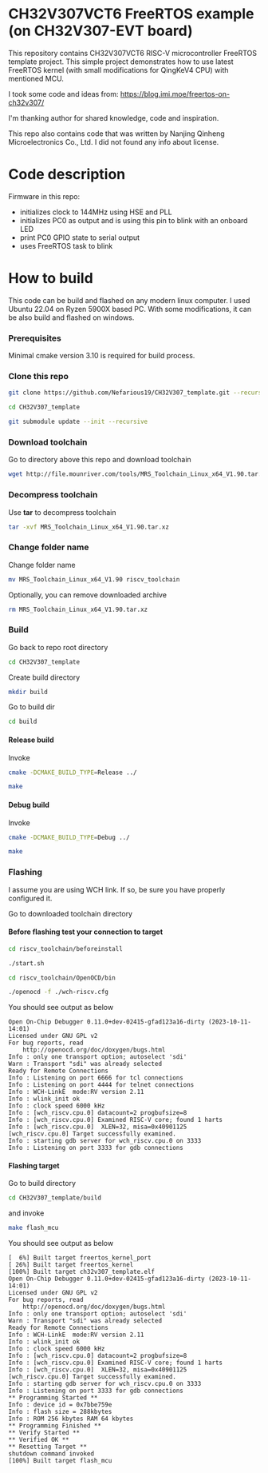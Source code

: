 # CH32V307VCT6 FreeRTOS example (on CH32V307-EVT board)

This repository contains CH32V307VCT6 RISC-V microcontroller FreeRTOS template project.
This simple project demonstrates how to use latest FreeRTOS kernel (with small modifications for QingKeV4 CPU) with mentioned MCU.

I took some code and ideas from: https://blog.imi.moe/freertos-on-ch32v307/

I'm thanking author for shared knowledge, code and inspiration.

This repo also contains code that was written by Nanjing Qinheng Microelectronics Co., Ltd.
I did not found any info about license.

# Code description

Firmware in this repo:
- initializes clock to 144MHz using HSE and PLL
- initializes PC0 as output and is using this pin to blink with an onboard LED
- print PC0 GPIO state to serial output
- uses FreeRTOS task to blink

# How to build

This code can be build and flashed on any modern linux computer. I used Ubuntu 22.04 on Ryzen 5900X based PC. With some modifications, it can be also build and flashed on windows.

### Prerequisites

Minimal cmake version 3.10 is required for build process.

### Clone this repo

```bash
git clone https://github.com/Nefarious19/CH32V307_template.git --recursive

cd CH32V307_template

git submodule update --init --recursive
```

### Download toolchain

Go to directory above this repo and download toolchain

```bash
wget http://file.mounriver.com/tools/MRS_Toolchain_Linux_x64_V1.90.tar.xz
```
### Decompress toolchain

Use **tar** to decompress toolchain

```bash
tar -xvf MRS_Toolchain_Linux_x64_V1.90.tar.xz
```
### Change folder name

Change folder name

```bash
mv MRS_Toolchain_Linux_x64_V1.90 riscv_toolchain
```

Optionally, you can remove downloaded archive

```bash
rm MRS_Toolchain_Linux_x64_V1.90.tar.xz
```

### Build

Go back to repo root directory

```bash
cd CH32V307_template
```
Create build directory

```bash
mkdir build
```
Go to build dir

```bash
cd build
```

#### Release build

Invoke

```bash
cmake -DCMAKE_BUILD_TYPE=Release ../

make
```

#### Debug build

Invoke

```bash
cmake -DCMAKE_BUILD_TYPE=Debug ../

make
```

### Flashing

I assume you are using WCH link. If so, be sure you have properly configured it.

Go to downloaded toolchain directory

#### Before flashing test your connection to target


```bash
cd riscv_toolchain/beforeinstall

./start.sh
```

```bash
cd riscv_toolchain/OpenOCD/bin

./openocd -f ./wch-riscv.cfg
```

You should see output as below

```
Open On-Chip Debugger 0.11.0+dev-02415-gfad123a16-dirty (2023-10-11-14:01)
Licensed under GNU GPL v2
For bug reports, read
	http://openocd.org/doc/doxygen/bugs.html
Info : only one transport option; autoselect 'sdi'
Warn : Transport "sdi" was already selected
Ready for Remote Connections
Info : Listening on port 6666 for tcl connections
Info : Listening on port 4444 for telnet connections
Info : WCH-LinkE  mode:RV version 2.11 
Info : wlink_init ok
Info : clock speed 6000 kHz
Info : [wch_riscv.cpu.0] datacount=2 progbufsize=8
Info : [wch_riscv.cpu.0] Examined RISC-V core; found 1 harts
Info : [wch_riscv.cpu.0]  XLEN=32, misa=0x40901125
[wch_riscv.cpu.0] Target successfully examined.
Info : starting gdb server for wch_riscv.cpu.0 on 3333
Info : Listening on port 3333 for gdb connections
```

#### Flashing target

Go to build directory

```bash
cd CH32V307_template/build
```

and invoke 

```bash
make flash_mcu
```

You should see output as below

```
[  6%] Built target freertos_kernel_port
[ 26%] Built target freertos_kernel
[100%] Built target ch32v307_template.elf
Open On-Chip Debugger 0.11.0+dev-02415-gfad123a16-dirty (2023-10-11-14:01)
Licensed under GNU GPL v2
For bug reports, read
	http://openocd.org/doc/doxygen/bugs.html
Info : only one transport option; autoselect 'sdi'
Warn : Transport "sdi" was already selected
Ready for Remote Connections
Info : WCH-LinkE  mode:RV version 2.11 
Info : wlink_init ok
Info : clock speed 6000 kHz
Info : [wch_riscv.cpu.0] datacount=2 progbufsize=8
Info : [wch_riscv.cpu.0] Examined RISC-V core; found 1 harts
Info : [wch_riscv.cpu.0]  XLEN=32, misa=0x40901125
[wch_riscv.cpu.0] Target successfully examined.
Info : starting gdb server for wch_riscv.cpu.0 on 3333
Info : Listening on port 3333 for gdb connections
** Programming Started **
Info : device id = 0x7bbe759e
Info : flash size = 288kbytes
Info : ROM 256 kbytes RAM 64 kbytes
** Programming Finished **
** Verify Started **
** Verified OK **
** Resetting Target **
shutdown command invoked
[100%] Built target flash_mcu
```